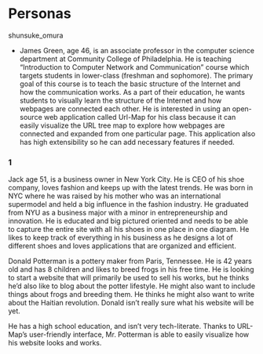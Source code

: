 # Personas
shunsuke_omura
* James Green, age 46, is an associate professor in the computer science department at Community College of Philadelphia. He is teaching “Introduction to Computer Network and Communication” course which targets students in lower-class (freshman and sophomore). The primary goal of this course is to teach the basic structure of the Internet and how the communication works. As a part of their education, he wants students to visually learn the structure of the Internet and how webpages are connected each other. He is interested in using an open-source web application called Url-Map for his class because it can easily visualize the URL tree map to explore how webpages are connected and expanded from one particular page. This application also has high extensibility so he can add necessary features if needed. 

### 1
Jack age 51, is a business owner in New York City. He is CEO of his shoe company, loves fashion and keeps up with the latest trends. He was born in NYC where he was raised by his mother who was an international supermodel and held a big influence in the fashion industry. He graduated from NYU as a business major with a minor in entrepreneurship and innovation. He is educated and big pictured oriented and needs to be able to capture the entire site with all his shoes in one place in one diagram. He likes to keep track of everything in his business as he designs a lot of different shoes and loves applications that are organized and efficient.

Donald Potterman is a pottery maker from Paris, Tennessee. He is 42 years old and has 8 children and likes to breed frogs in his free time. He is looking to start a website that will primarily be used to sell his works, but he thinks he’d also like to blog about the potter lifestyle. He might also want to include things about frogs and breeding them. He thinks he might also want to write about the Haitian revolution. Donald isn’t really sure what his website will be yet. 


He has a high school education, and isn’t very tech-literate. 
Thanks to URL-Map’s user-friendly interface, Mr. Potterman is able to easily visualize how his website looks and works.

